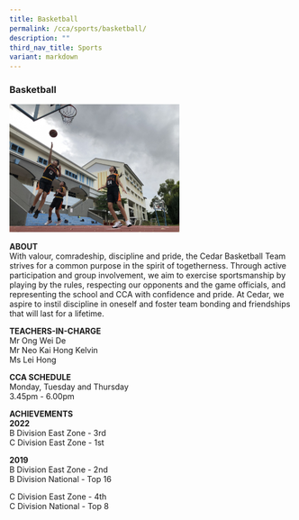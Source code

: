 ```yaml
---
title: Basketball
permalink: /cca/sports/basketball/
description: ""
third_nav_title: Sports
variant: markdown
---
```

### Basketball
<img src="/images/sports2.png" style="width:60%">

**ABOUT**  
With valour, comradeship, discipline and pride, the Cedar Basketball Team strives for a common purpose in the spirit of togetherness. Through active participation and group involvement, we aim to exercise sportsmanship by playing by the rules, respecting our opponents and the game officials, and representing the school and CCA with confidence and pride. At Cedar, we aspire to instil discipline in oneself and foster team bonding and friendships that will last for a lifetime.  
  
**TEACHERS-IN-CHARGE**  
Mr Ong Wei De  
Mr Neo Kai Hong Kelvin  
Ms Lei Hong 
  
**CCA SCHEDULE**  
Monday, Tuesday and Thursday  
3.45pm - 6.00pm  
  
**ACHIEVEMENTS**<br>
**2022**&nbsp;<br>
B Division East Zone - 3rd  <br>
C Division East Zone - 1st  
  
**2019**&nbsp;<br>
B Division East Zone - 2nd  <br>
 B Division National - Top 16  
  
C Division East Zone - 4th  <br>
C Division National - Top 8
